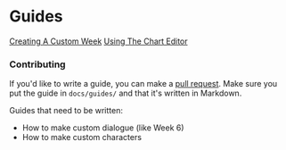 # Guides
[Creating A Custom Week](https://kadedev.github.io/Kade-Engine/guides/weeks)
[Using The Chart Editor](https://kadedev.github.io/Kade-Engine/guides/charting)

### Contributing
If you'd like to write a guide, you can make a [pull request](https://github.com/KadeDev/Kade-Engine/pulls). Make sure you put the guide in `docs/guides/` and that it's written in Markdown.

Guides that need to be written:
- How to make custom dialogue (like Week 6)
- How to make custom characters
